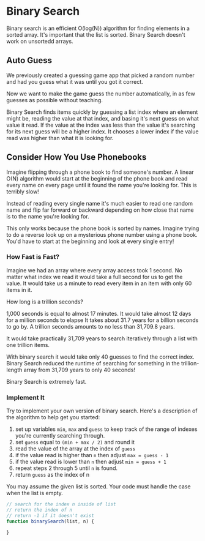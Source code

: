 # Binary Search

Binary search is an efficient O(log(N)) algorithm for finding elements in
a sorted array. It's important that the list is sorted. Binary Search doesn't
work on unsortedd arrays.

## Auto Guess
We previously created a guessing game app that picked a random number and had you
guess what it was until you got it correct.

Now we want to make the game guess the number automatically, in as few guesses as
possible without teaching.

Binary Search finds items quickly by guessing a list index where an element
might be, reading the value at that index, and basing it's next guess on what
value it read. If the value at the index was less than the value it's searching
for its next guess will be a higher index. It chooses a lower index if the value
read was higher than what it is looking for.

## Consider How You Use Phonebooks

Imagine flipping through a phone book to find someone's number. A linear O(N) algorithm
would start at the beginning of the phone book and read every name on every page until
it found the name you're looking for. This is terribly slow!

Instead of reading every single name it's much easier to read one random name
and flip far forward or backward depending on how close that name is to the name
you're looking for.

This only works because the phone book is sorted by names.
Imagine trying to do a reverse look up on a mysterious phone number using a
phone book. You'd have to start at the beginning and look at every single entry!

### How Fast is Fast?

Imagine we had an array where every array access took 1 second. No matter what index
we read it would take a full second for us to get the value. It would take us a minute
to read every item in an item with only 60 items in it.

How long is a trillion seconds?

1,000 seconds is equal to almost 17 minutes.
It would take almost 12 days for a million seconds to elapse
It takes about 31.7 years for a billion seconds to go by.
A trillion seconds amounts to no less than 31,709.8 years.

It would take practically 31,709 years to search iteratively through a list with
one trillion items.

With binary search it would take only 40 guesses to find the correct index.
Binary Search reduced the runtime of searching for something in the trillion-length
array from 31,709 years to only 40 seconds!

Binary Search is extremely fast.

### Implement It

Try to implement your own version of binary search. Here's a description of the
algorithm to help get you started:

1. set up variables `min`, `max` and `guess` to keep track of the range of
   indexes you're currently searching through.
2. set `guess` equal to `(min + max / 2)` and round it
3. read the value of the array at the index of `guess`
4. if the value read is higher than `n` then adjust `max = guess - 1`
5. if the value read is lower than `n` then adjust `min = guess + 1`
6. repeat steps 2 through 5 until `n` is found.
7. return `guess` as the index of n

You may assume the given list is sorted. Your code must handle the case when
the list is empty.

```js
// search for the index n inside of list
// return the index of n
// return -1 if it doesn't exist
function binarySearch(list, n) {

}
```
